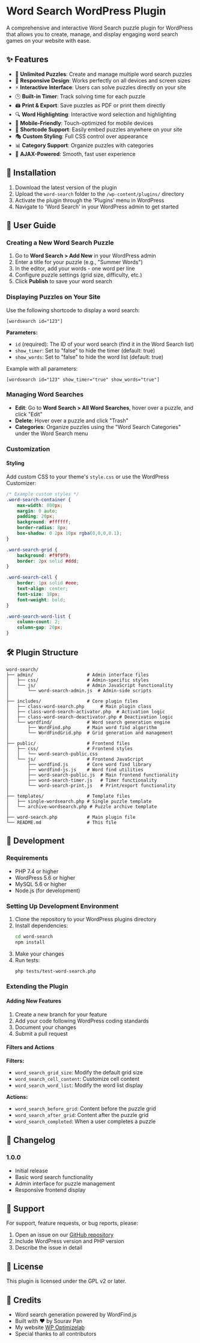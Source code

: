 # Word Search WordPress Plugin

A comprehensive and interactive Word Search puzzle plugin for WordPress that allows you to create, manage, and display engaging word search games on your website with ease.

## ✨ Features

- 🎯 **Unlimited Puzzles**: Create and manage multiple word search puzzles
- 🎨 **Responsive Design**: Works perfectly on all devices and screen sizes
- ⚡ **Interactive Interface**: Users can solve puzzles directly on your site
- 🕒 **Built-in Timer**: Track solving time for each puzzle
- 🖨️ **Print & Export**: Save puzzles as PDF or print them directly
- 🔍 **Word Highlighting**: Interactive word selection and highlighting
- 📱 **Mobile-Friendly**: Touch-optimized for mobile devices
- 📝 **Shortcode Support**: Easily embed puzzles anywhere on your site
- 🎭 **Custom Styling**: Full CSS control over appearance
- 📊 **Category Support**: Organize puzzles with categories
- 🔄 **AJAX-Powered**: Smooth, fast user experience

## 🚀 Installation

1. Download the latest version of the plugin
2. Upload the `word-search` folder to the `/wp-content/plugins/` directory
3. Activate the plugin through the 'Plugins' menu in WordPress
4. Navigate to 'Word Search' in your WordPress admin to get started

## 📖 User Guide

### Creating a New Word Search Puzzle

1. Go to **Word Search > Add New** in your WordPress admin
2. Enter a title for your puzzle (e.g., "Summer Words")
3. In the editor, add your words - one word per line
4. Configure puzzle settings (grid size, difficulty, etc.)
5. Click **Publish** to save your word search

### Displaying Puzzles on Your Site

Use the following shortcode to display a word search:

```
[wordsearch id="123"]
```

**Parameters:**
- `id` (required): The ID of your word search (find it in the Word Search list)
- `show_timer`: Set to "false" to hide the timer (default: true)
- `show_words`: Set to "false" to hide the word list (default: true)

Example with all parameters:
```
[wordsearch id="123" show_timer="true" show_words="true"]
```

### Managing Word Searches

- **Edit**: Go to **Word Search > All Word Searches**, hover over a puzzle, and click "Edit"
- **Delete**: Hover over a puzzle and click "Trash"
- **Categories**: Organize puzzles using the "Word Search Categories" under the Word Search menu

### Customization

#### Styling
Add custom CSS to your theme's `style.css` or use the WordPress Customizer:

```css
/* Example custom styles */
.word-search-container {
    max-width: 800px;
    margin: 0 auto;
    padding: 20px;
    background: #ffffff;
    border-radius: 8px;
    box-shadow: 0 2px 10px rgba(0,0,0,0.1);
}

.word-search-grid {
    background: #f9f9f9;
    border: 2px solid #ddd;
}

.word-search-cell {
    border: 1px solid #eee;
    text-align: center;
    font-size: 18px;
    font-weight: bold;
}

.word-search-word-list {
    column-count: 2;
    column-gap: 20px;
}
```

## 🛠️ Plugin Structure

```
word-search/
├── admin/                    # Admin interface files
│   ├── css/                  # Admin-specific styles
│   └── js/                   # Admin JavaScript functionality
│       └── word-search-admin.js  # Admin-side scripts
│
├── includes/                 # Core plugin files
│   ├── class-word-search.php      # Main plugin class
│   ├── class-word-search-activator.php  # Activation logic
│   ├── class-word-search-deactivator.php # Deactivation logic
│   └── wordfind/             # Word search generation engine
│       ├── WordFind.php      # Main word find algorithm
│       └── WordFindGrid.php  # Grid generation and management
│
├── public/                   # Frontend files
│   ├── css/                  # Frontend styles
│   │   └── word-search-public.css
│   └── js/                   # Frontend JavaScript
│       ├── wordfind.js       # Core word find library
│       ├── wordfind-js.js    # Word find utilities
│       ├── word-search-public.js  # Main frontend functionality
│       ├── word-search-timer.js   # Timer functionality
│       └── word-search-print.js   # Print/export functionality
│
├── templates/                # Template files
│   ├── single-wordsearch.php # Single puzzle template
│   └── archive-wordsearch.php # Puzzle archive template
│
├── word-search.php           # Main plugin file
└── README.md                 # This file
```

## 🔧 Development

### Requirements

- PHP 7.4 or higher
- WordPress 5.6 or higher
- MySQL 5.6 or higher
- Node.js (for development)

### Setting Up Development Environment

1. Clone the repository to your WordPress plugins directory
2. Install dependencies:
   ```bash
   cd word-search
   npm install
   ```
3. Make your changes
4. Run tests:
   ```bash
   php tests/test-word-search.php
   ```

### Extending the Plugin

#### Adding New Features
1. Create a new branch for your feature
2. Add your code following WordPress coding standards
3. Document your changes
4. Submit a pull request

#### Filters and Actions

**Filters:**
- `word_search_grid_size`: Modify the default grid size
- `word_search_cell_content`: Customize cell content
- `word_search_word_list`: Modify the word list display

**Actions:**
- `word_search_before_grid`: Content before the puzzle grid
- `word_search_after_grid`: Content after the puzzle grid
- `word_search_completed`: When a user completes a puzzle

## 📝 Changelog

### 1.0.0
- Initial release
- Basic word search functionality
- Admin interface for puzzle management
- Responsive frontend display

## 🤝 Support

For support, feature requests, or bug reports, please:
1. Open an issue on our [GitHub repository](https://github.com/Souravpandev/word-search-puzzle-game-wordpress-plugin/issues)
2. Include WordPress version and PHP version
3. Describe the issue in detail

## 📜 License

This plugin is licensed under the GPL v2 or later.

## 🙏 Credits

- Word search generation powered by WordFind.js
- Built with ❤️ by Sourav Pan
- My website  [WP Optimizelab](https://wpoptimizelab.com/)
- Special thanks to all contributors
